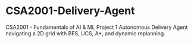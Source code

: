 # CSA2001-Delivery-Agent
CSA2001 - Fundamentals of AI &amp; ML Project 1 Autonomous Delivery Agent navigating a 2D grid with BFS, UCS, A*, and dynamic replanning.
